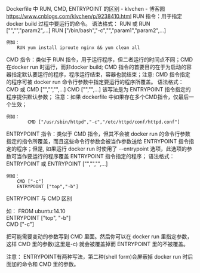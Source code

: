 Dockerfile 中 RUN, CMD, ENTRYPOINT 的区别 - klvchen - 博客园 https://www.cnblogs.com/klvchen/p/9238410.html
RUN 指令：用于指定 docker build 过程中要运行的命令。
    语法格式：
     RUN <command> 或
     RUN ["<executeable>","<param1>","param2",...]
     RUN ["/bin/bash","-c","<executeable>","param1","param2",...]
            
    例如：
        RUN yum install iproute nginx && yum clean all
CMD 指令：类似于 RUN 指令，用于运行程序，但二者运行的时间点不同；CMD 在docker run 时运行，而非docker build;
CMD 指令的首要目的在于为启动的容器指定默认要运行的程序，程序运行结束，容器也就结束；注意: CMD 指令指定的程序可被 docker run 命令行参数中指定要运行的程序所覆盖。
    语法格式：
    CMD <command> 或
    CMD ["<executeable>","<param1>","<param2>",...] 
    CMD ["<param1>","<param2>",...] 该写法是为 ENTRYPOINT 指令指定的程序提供默认参数；
注意：如果 dockerfile 中如果存在多个CMD指令，仅最后一个生效；
        
    例如：     
            CMD ["/usr/sbin/httpd","-c","/etc/httpd/conf/httpd.conf"]
ENTRYPOINT 指令：类似于 CMD 指令，但其不会被 docker run 的命令行参数指定的指令所覆盖，而且这些命令行参数会被当作参数送给 ENTRYPOINT 指令指定的程序；但是, 如果运行 docker run 时使用了 --entrypoint 选项，此选项的参数可当作要运行的程序覆盖 ENTRYPOINT 指令指定的程序；
    语法格式：
    ENTRYPOINT <command> 或
    ENTRYPOINT ["<executeable>","<param1>","<param2>",...]
            
    例如：
        CMD ["-c"]
        ENTRYPOINT ["top","-b"]
ENTRYPOINT 与 CMD 区别

如：
FROM ubuntu:14.10  
ENTRYPOINT ["top", "-b"]   
CMD ["-c"]  
    
把可能需要变动的参数写到 CMD 里面。然后你可以在 docker run 里指定参数，这样 CMD 里的参数(这里是-c) 就会被覆盖掉而 ENTRYPOINT 里的不被覆盖。

注意：
ENTRYPOINT有两种写法，第二种(shell form)会屏蔽掉 docker run 时后面加的命令和 CMD 里的参数。